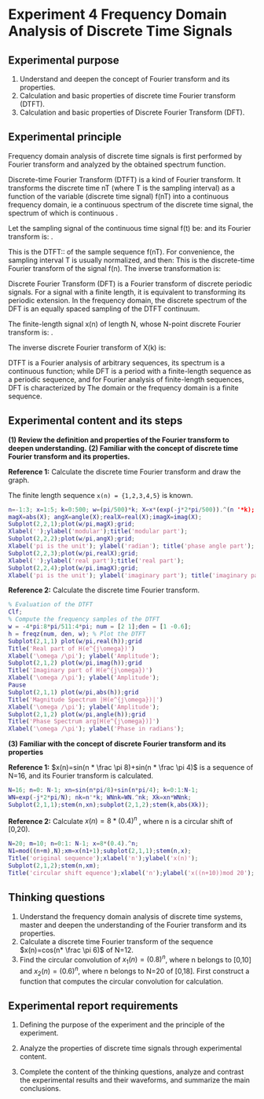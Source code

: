 # Experiment 4 Frequency Domain Analysis of Discrete Time Signals

## Experimental purpose

1. Understand and deepen the concept of Fourier transform and its properties.
2. Calculation and basic properties of discrete time Fourier transform (DTFT).
3. Calculation and basic properties of Discrete Fourier Transform (DFT).

## Experimental principle

Frequency domain analysis of discrete time signals is first performed by Fourier transform and analyzed by the obtained spectrum function.

Discrete-time Fourier Transform (DTFT) is a kind of Fourier transform. It transforms the discrete time nT (where T is the sampling interval) as a function of the variable (discrete time signal) f(nT) into a continuous frequency domain, ie a continuous spectrum of the discrete time signal, the spectrum of which is continuous .

Let the sampling signal of the continuous time signal f(t) be: and its Fourier transform is: .

This is the DTFT:: of the sample sequence f(nT). For convenience, the sampling interval T is usually normalized, and then: This is the discrete-time Fourier transform of the signal f(n). The inverse transformation is:

 Discrete Fourier Transform (DFT) is a Fourier transform of discrete periodic signals. For a signal with a finite length, it is equivalent to transforming its periodic extension. In the frequency domain, the discrete spectrum of the DFT is an equally spaced sampling of the DTFT continuum.

The finite-length signal x(n) of length N, whose N-point discrete Fourier transform is: .

The inverse discrete Fourier transform of X(k) is:

DTFT is a Fourier analysis of arbitrary sequences, its spectrum is a continuous function; while DFT is a period with a finite-length sequence as a periodic sequence, and for Fourier analysis of finite-length sequences, DFT is characterized by The domain or the frequency domain is a finite sequence.

## Experimental content and its steps

**(1) Review the definition and properties of the Fourier transform to deepen understanding.**
**(2) Familiar with the concept of discrete time Fourier transform and its properties.**

**Reference 1:** Calculate the discrete time Fourier transform and draw the graph.

The finite length sequence `x(n) = {1,2,3,4,5}` is known.

```matlab
n=-1:3; x=1:5; k=0:500; w=(pi/500)*k; X=x*(exp(-j*2*pi/500)).^(n '*k);
magX=abs(X); angX=angle(X);realX=real(X);imagX=imag(X);
Subplot(2,2,1);plot(w/pi,magX);grid;
Xlabel('');ylabel('modular');title('modular part');
Subplot(2,2,2);plot(w/pi,angX);grid;
Xlabel('pi is the unit'); ylabel('radian'); title('phase angle part');
Subplot(2,2,3);plot(w/pi,realX);grid;
Xlabel('');ylabel('real part');title('real part');
Subplot(2,2,4);plot(w/pi,imagX);grid;
Xlabel('pi is the unit'); ylabel('imaginary part'); title('imaginary part');
```



**Reference 2:** Calculate the discrete time Fourier transform.

```matlab
% Evaluation of the DTFT
Clf;
% Compute the frequency samples of the DTFT
w = -4*pi:8*pi/511:4*pi; num = [2 1];den = [1 -0.6];
h = freqz(num, den, w); % Plot the DTFT
Subplot(2,1,1) plot(w/pi,real(h));grid
Title('Real part of H(e^{j\omega})')
Xlabel('\omega /\pi'); ylabel('Amplitude');
Subplot(2,1,2) plot(w/pi,imag(h));grid
Title('Imaginary part of H(e^{j\omega})')
Xlabel('\omega /\pi'); ylabel('Amplitude');
Pause
Subplot(2,1,1) plot(w/pi,abs(h));grid
Title('Magnitude Spectrum |H(e^{j\omega})|')
Xlabel('\omega /\pi'); ylabel('Amplitude');
Subplot(2,1,2) plot(w/pi,angle(h));grid
Title('Phase Spectrum arg[H(e^{j\omega})]')
Xlabel('\omega /\pi'); ylabel('Phase in radians');
```



**(3) Familiar with the concept of discrete Fourier transform and its properties**

**Reference 1:** $x(n)=sin(n * \frac \pi 8)+sin(n * \frac \pi 4)$ is a sequence of N=16, and its Fourier transform is calculated.

```matlab
N=16; n=0: N-1; xn=sin(n*pi/8)+sin(n*pi/4); k=0:1:N-1;
WN=exp(-j*2*pi/N); nk=n'*k; WNnk=WN.^nk; Xk=xn*WNnk;
Subplot(2,1,1);stem(n,xn);subplot(2,1,2);stem(k,abs(Xk));
```



 **Reference 2:** Calculate $x(n)=8*(0.4)^n$ , where n is a circular shift of [0,20).

```matlab
N=20; m=10; n=0:1: N-1; x=8*(0.4).^n;
N1=mod((n+m),N);xm=x(n1+1);subplot(2,1,1);stem(n,x);
Title('original sequence');xlabel('n');ylabel('x(n)');
Subplot(2,1,2);stem(n,xm);
Title('circular shift equence');xlabel('n');ylabel('x((n+10))mod 20');
```

## Thinking questions

1. Understand the frequency domain analysis of discrete time systems, master and deepen the understanding of the Fourier transform and its properties.
2. Calculate a discrete time Fourier transform of the sequence $x(n)=cos(n* \frac \pi 6)$ of N=12.
3. Find the circular convolution of $x_1(n)=(0.8)^n$, where n belongs to [0,10] and $x_2(n)=(0.6)^n$, where n belongs to N=20 of  [0,18]. First construct a function that computes the circular convolution for calculation.

## Experimental report requirements

1. Defining the purpose of the experiment and the principle of the experiment.

2. Analyze the properties of discrete time signals through experimental content.

3. Complete the content of the thinking questions, analyze and contrast the experimental results and their waveforms, and summarize the main conclusions.